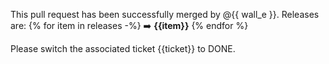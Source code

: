 This pull request has been successfully merged by @{{ wall_e }}.
Releases are:
{% for item in releases -%}
:arrow_right: **{{item}}**
{% endfor %}

Please switch the associated ticket {{ticket}} to DONE.
